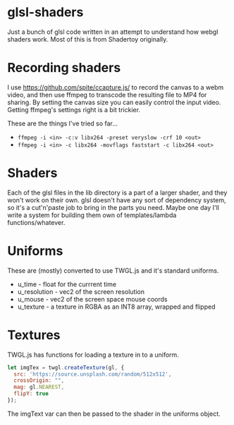 # glsl-shaders

Just a bunch of glsl code written in an attempt to understand how webgl shaders work. Most of this is from Shadertoy originally.

# Recording shaders

I use https://github.com/spite/ccapture.js/ to record the canvas to a webm video, and then use ffmpeg to transcode the resulting file to MP4 for sharing. By setting the canvas size you can easily control the input video. Getting ffmpeg's settings right is a bit trickier.

These are the things I've tried so far...

* `ffmpeg -i <in> -c:v libx264 -preset veryslow -crf 10 <out>`
* `ffmpeg -i <in> -c libx264 -movflags faststart -c libx264 <out>`

# Shaders

Each of the glsl files in the lib directory is a part of a larger shader, and they won't work on their own. glsl doesn't have any sort of dependency system, so it's a cut'n'paste job to bring in the parts you need. Maybe one day I'll write a system for building them own of templates/lambda functions/whatever.

# Uniforms

These are (mostly) converted to use TWGL.js and it's standard uniforms.

* u_time - float for the currrent time
* u_resolution - vec2 of the screen resolution
* u_mouse - vec2 of the screen space mouse coords
* u_texture - a texture in RGBA as an INT8 array, wrapped and flipped

# Textures

TWGL.js has functions for loading a texture in to a uniform.

```javascript
let imgTex = twgl.createTexture(gl, {
  src: 'https://source.unsplash.com/random/512x512',
  crossOrigin: "",
  mag: gl.NEAREST,
  flipY: true
});
```

The imgText var can then be passed to the shader in the uniforms object. 
